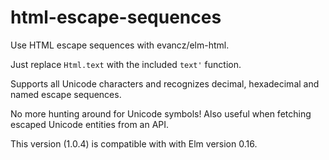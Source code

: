 # html-escape-sequences

Use HTML escape sequences with evancz/elm-html.

Just replace `Html.text` with the included `text'` function.

Supports all Unicode characters and recognizes decimal, hexadecimal and named escape sequences.

No more hunting around for Unicode symbols! Also useful when fetching escaped Unicode entities from an API.

This version (1.0.4) is compatible with with Elm version 0.16.
